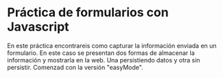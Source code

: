 # Práctica de formularios con Javascript

En este práctica encontrareis como capturar la información enviada en un formulario. En este caso se presentan dos formas de almacenar la información y mostrarla en la web. Una persistiendo datos y otra sin persistir.
Comenzad con la versión "easyMode".